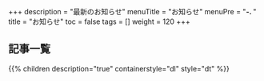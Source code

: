+++
description = "最新のお知らせ"
menuTitle = "お知らせ"
menuPre = "<b>-. </b>"
title = "お知らせ"
toc = false
tags = []
weight = 120
+++


## 記事一覧

{{% children description="true" containerstyle="dl" style="dt" %}}
